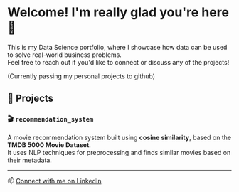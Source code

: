 # Welcome! I'm really glad you're here 👋

This is my Data Science portfolio, where I showcase how data can be used to solve real-world business problems.  
Feel free to reach out if you'd like to connect or discuss any of the projects!

(Currently passing my personal projects to github)

## 📁 Projects

### 🎬 `recommendation_system`
A movie recommendation system built using **cosine similarity**, based on the **TMDB 5000 Movie Dataset**.  
It uses NLP techniques for preprocessing and finds similar movies based on their metadata.

---

📫 [Connect with me on LinkedIn](https://www.linkedin.com/in/william-dumaszak/)
